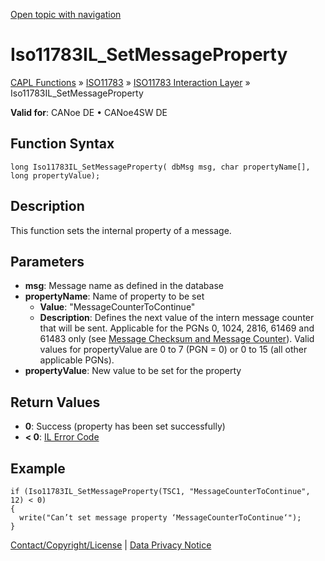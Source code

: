 [Open topic with navigation](../../../../../../CANoeDEFamily.htm#Topics/CAPLFunctions/ISO11783/ISOInteractionLayer/Functions/CAPLfunctionIso11783ILSetMessageProperty.md)

# Iso11783IL_SetMessageProperty

[CAPL Functions](../../../CAPLfunctions.md) » [ISO11783](../../CAPLfunctionsISO11783Overview.md) » [ISO11783 Interaction Layer](../CAPLfunctionsISOILOverview.md) » Iso11783IL_SetMessageProperty

**Valid for**: CANoe DE • CANoe4SW DE

## Function Syntax

```plaintext
long Iso11783IL_SetMessageProperty( dbMsg msg, char propertyName[], long propertyValue);
```

## Description

This function sets the internal property of a message.

## Parameters

- **msg**: Message name as defined in the database
- **propertyName**: Name of property to be set
  - **Value**: "MessageCounterToContinue"
  - **Description**: Defines the next value of the intern message counter that will be sent. Applicable for the PGNs 0, 1024, 2816, 61469 and 61483 only (see [Message Checksum and Message Counter](../../../../CANoeCANalyzer/J1939/j1939IL/j1939ILErrorDetection.md)). Valid values for propertyValue are 0 to 7 (PGN = 0) or 0 to 15 (all other applicable PGNs).
- **propertyValue**: New value to be set for the property

## Return Values

- **0**: Success (property has been set successfully)
- **< 0**: [IL Error Code](../../../CAPLfunctionsISOj1939ErrorCodes.md)

## Example

```plaintext
if (Iso11783IL_SetMessageProperty(TSC1, "MessageCounterToContinue", 12) < 0)
{
  write("Can’t set message property ‘MessageCounterToContinue‘");
}
```

[Contact/Copyright/License](../../../../Shared/ContactCopyrightLicense.md) | [Data Privacy Notice](https://www.vector.com/int/en/company/get-info/privacy-policy/)
